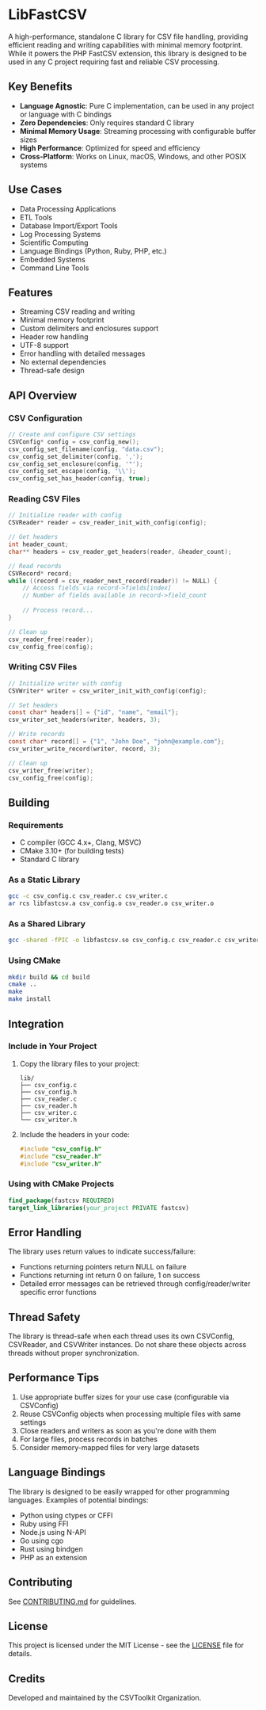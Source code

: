 # LibFastCSV

A high-performance, standalone C library for CSV file handling, providing efficient reading and writing capabilities with minimal memory footprint. While it powers the PHP FastCSV extension, this library is designed to be used in any C project requiring fast and reliable CSV processing.

## Key Benefits

- **Language Agnostic**: Pure C implementation, can be used in any project or language with C bindings
- **Zero Dependencies**: Only requires standard C library
- **Minimal Memory Usage**: Streaming processing with configurable buffer sizes
- **High Performance**: Optimized for speed and efficiency
- **Cross-Platform**: Works on Linux, macOS, Windows, and other POSIX systems

## Use Cases

- Data Processing Applications
- ETL Tools
- Database Import/Export Tools
- Log Processing Systems
- Scientific Computing
- Language Bindings (Python, Ruby, PHP, etc.)
- Embedded Systems
- Command Line Tools

## Features

- Streaming CSV reading and writing
- Minimal memory footprint
- Custom delimiters and enclosures support
- Header row handling
- UTF-8 support
- Error handling with detailed messages
- No external dependencies
- Thread-safe design

## API Overview

### CSV Configuration

```c
// Create and configure CSV settings
CSVConfig* config = csv_config_new();
csv_config_set_filename(config, "data.csv");
csv_config_set_delimiter(config, ',');
csv_config_set_enclosure(config, '"');
csv_config_set_escape(config, '\\');
csv_config_set_has_header(config, true);
```

### Reading CSV Files

```c
// Initialize reader with config
CSVReader* reader = csv_reader_init_with_config(config);

// Get headers
int header_count;
char** headers = csv_reader_get_headers(reader, &header_count);

// Read records
CSVRecord* record;
while ((record = csv_reader_next_record(reader)) != NULL) {
    // Access fields via record->fields[index]
    // Number of fields available in record->field_count
    
    // Process record...
}

// Clean up
csv_reader_free(reader);
csv_config_free(config);
```

### Writing CSV Files

```c
// Initialize writer with config
CSVWriter* writer = csv_writer_init_with_config(config);

// Set headers
const char* headers[] = {"id", "name", "email"};
csv_writer_set_headers(writer, headers, 3);

// Write records
const char* record[] = {"1", "John Doe", "john@example.com"};
csv_writer_write_record(writer, record, 3);

// Clean up
csv_writer_free(writer);
csv_config_free(config);
```

## Building

### Requirements

- C compiler (GCC 4.x+, Clang, MSVC)
- CMake 3.10+ (for building tests)
- Standard C library

### As a Static Library

```bash
gcc -c csv_config.c csv_reader.c csv_writer.c
ar rcs libfastcsv.a csv_config.o csv_reader.o csv_writer.o
```

### As a Shared Library

```bash
gcc -shared -fPIC -o libfastcsv.so csv_config.c csv_reader.c csv_writer.c
```

### Using CMake

```bash
mkdir build && cd build
cmake ..
make
make install
```

## Integration

### Include in Your Project

1. Copy the library files to your project:
   ```
   lib/
   ├── csv_config.c
   ├── csv_config.h
   ├── csv_reader.c
   ├── csv_reader.h
   ├── csv_writer.c
   └── csv_writer.h
   ```

2. Include the headers in your code:
   ```c
   #include "csv_config.h"
   #include "csv_reader.h"
   #include "csv_writer.h"
   ```

### Using with CMake Projects

```cmake
find_package(fastcsv REQUIRED)
target_link_libraries(your_project PRIVATE fastcsv)
```

## Error Handling

The library uses return values to indicate success/failure:
- Functions returning pointers return NULL on failure
- Functions returning int return 0 on failure, 1 on success
- Detailed error messages can be retrieved through config/reader/writer specific error functions

## Thread Safety

The library is thread-safe when each thread uses its own CSVConfig, CSVReader, and CSVWriter instances. Do not share these objects across threads without proper synchronization.

## Performance Tips

1. Use appropriate buffer sizes for your use case (configurable via CSVConfig)
2. Reuse CSVConfig objects when processing multiple files with same settings
3. Close readers and writers as soon as you're done with them
4. For large files, process records in batches
5. Consider memory-mapped files for very large datasets

## Language Bindings

The library is designed to be easily wrapped for other programming languages. Examples of potential bindings:

- Python using ctypes or CFFI
- Ruby using FFI
- Node.js using N-API
- Go using cgo
- Rust using bindgen
- PHP as an extension

## Contributing

See [CONTRIBUTING.md](CONTRIBUTING.md) for guidelines.

## License

This project is licensed under the MIT License - see the [LICENSE](LICENSE) file for details.

## Credits

Developed and maintained by the CSVToolkit Organization. 